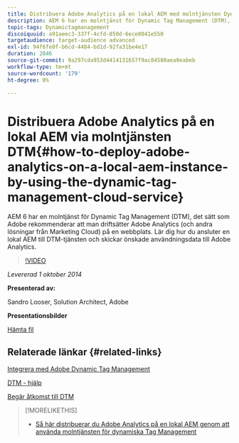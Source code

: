 ```yaml
---
title: Distribuera Adobe Analytics på en lokal AEM med molntjänsten Dynamic Tag Management
description: AEM 6 har en molntjänst för Dynamic Tag Management (DTM), det sätt som Adobe rekommenderar att man driftsätter Adobe Analytics (och andra lösningar från Marketing Cloud) på en webbplats. Lär dig hur du ansluter en lokal AEM till DTM-tjänsten och skickar önskade användningsdata till Adobe Analytics.
topic-tags: Dynamictagmanagement
discoiquuid: a91aeec3-337f-4cfd-850d-6ece0041e550
targetaudience: target-audience advanced
exl-id: 94f6fe0f-b6cd-4484-bd1d-92fa31be4e17
duration: 2846
source-git-commit: 9a297cda953d4414131657f9ac84580aea0eabeb
workflow-type: tm+mt
source-wordcount: '179'
ht-degree: 0%

---
```


# Distribuera Adobe Analytics på en lokal AEM via molntjänsten DTM{#how-to-deploy-adobe-analytics-on-a-local-aem-instance-by-using-the-dynamic-tag-management-cloud-service}

AEM 6 har en molntjänst för Dynamic Tag Management (DTM), det sätt som Adobe rekommenderar att man driftsätter Adobe Analytics (och andra lösningar från Marketing Cloud) på en webbplats. Lär dig hur du ansluter en lokal AEM till DTM-tjänsten och skickar önskade användningsdata till Adobe Analytics.

>[!VIDEO](https://video.tv.adobe.com/v/19401/?quality=9)

*Levererad 1 oktober 2014*

**Presenterad av:**

Sandro Looser, Solution Architect, Adobe

**Presentationsbilder**

[Hämta fil](assets/dtm-10-1-2014.pdf)

## Relaterade länkar {#related-links}

[Integrera med Adobe Dynamic Tag Management](https://docs.adobe.com/docs/en/aem/6-0/administer/integration/marketing-cloud/dtm.html)

[DTM - hjälp](https://experienceleague.adobe.com/docs/data-collection.html?lang=sv-SE)

[Begär åtkomst till DTM](https://dtm.adobe.com/request_access)

<!--
[Get back to the Overview](https://helpx.adobe.com/se/experience-manager/kt/eseminars/gems/aem-index.html)
-->

>[!MORELIKETHIS]
>
>* [Så här distribuerar du Adobe Analytics på en lokal AEM genom att använda molntjänsten för dynamiska Tag Management](aem-adobe-analytics-dynamic-tag-management.md)
